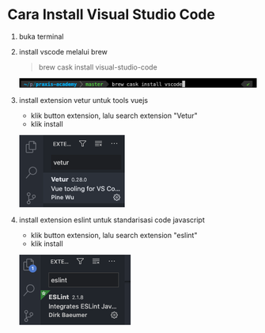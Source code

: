 # Cara Install Visual Studio Code


1. buka terminal

2. install vscode melalui brew
    > brew cask install visual-studio-code
    
    ![ss brew](./img/img1.png)

3. install extension vetur untuk tools vuejs
    * klik button extension, lalu search extension "Vetur"
    * klik install

    ![ss vetur](./img/img2.png)

4. install extension eslint untuk standarisasi code javascript
    * klik button extension, lalu search extension "eslint"
    * klik install

    ![ss eslint](./img/img3.png)